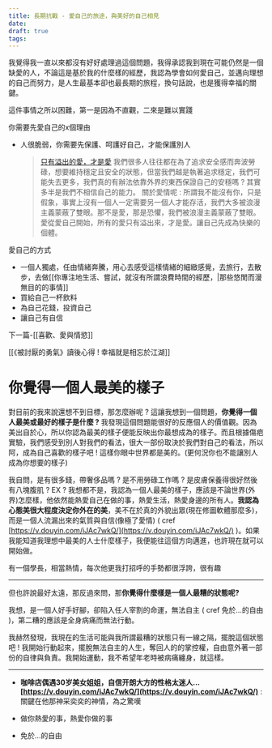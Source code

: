 ```yaml
---
title: 長期抗戰 - 愛自己的旅途，與美好的自己相見
date: 
draft: true
tags:
---
```


我覺得我一直以來都沒有好好處理過這個問題，我得承認我到現在可能仍然是一個缺愛的人，不論這是基於我的什麼樣的經歷，我認為學會如何愛自己，並邁向理想的自己而努力，是人生最基本卻也最長期的旅程，換句話說，也是獲得幸福的關鍵。

這件事情之所以困難，第一是因為不直觀，二來是難以實踐




你需要先愛自己的x個理由
- 人很脆弱，你需要先保護、呵護好自己，才能保護別人
	>[只有溢出的愛，才是愛](https://yuku-huang.github.io/ob-public-blog/%E4%BA%8C%E3%80%81%E6%89%80%E6%9C%89%E6%96%87%E7%AB%A0/%E3%80%8A%E6%8B%86%E6%8E%89%E6%80%9D%E7%B6%AD%E8%A3%A1%E7%9A%84%E7%89%86%E3%80%8B%E8%AE%80%E5%BE%8C%E5%BF%83%E5%BE%97-!-%E6%88%91%E5%80%91%E6%9C%89%E8%83%BD%E5%8A%9B%E9%81%8E%E5%A5%BD%E8%87%AA%E5%B7%B1%E7%9A%84%E4%BA%BA%E7%94%9F#%E4%BD%A0%E6%98%AF%E4%B8%8D%E6%98%AF%E5%AE%89%E5%85%A8%E6%84%9F%E7%9A%84%E5%A5%B4%E9%9A%B8)
	>我們很多人往往都在為了追求安全感而奔波勞碌，想要維持穩定且安全的狀態，但當我們越是執著追求穩定，我們可能失去更多，我們真的有辦法依靠外界的東西保證自己的安穩嗎 ? 其實多半是我們不相信自己的能力。
	關於愛情呢 : 所謂我不能沒有你，只是假象，事實上沒有一個人一定需要另一個人才能存活，我們大多被浪漫主義蒙蔽了雙眼。那不是愛，那是恐懼，我們被浪漫主義蒙蔽了雙眼。愛從愛自己開始，所有的愛只有溢出來，才是愛。讓自己先成為快樂的個體。


愛自己的方式
- 一個人獨處，任由情緒奔騰，用心去感受這樣情緒的細緻感覺，去旅行，去散步，去做[[你專注地生活、嘗試，就沒有所謂浪費時間的經歷，|那些悠閒而漫無目的的事情]]
- 買給自己一杯飲料
- 為自己花錢，投資自己
- 讓自己有自信

下一篇-[[喜歡、愛與情慾]]

[[《被討厭的勇氣》讀後心得 ! 幸福就是相忘於江湖]]


# 你覺得一個人最美的樣子

對目前的我來說還想不到目標，那怎麼辦呢 ? 這讓我想到一個問題，**你覺得一個人最美或最好的樣子是什麼 ?** 我發現這個問題能很好的反應個人的價值觀。因為美出自於心，所以你認為最美的樣子便能反映出你最想成為的樣子。而且根據傷疤實驗，我們感受到別人對我們的看法，很大一部份取決於我們對自己的看法，所以阿，成為自己喜歡的樣子吧 ! 這樣你眼中世界都是美的。(更何況你也不能讓別人成為你想要的樣子)

我自問，是有很多錢，帶奢侈品嗎 ? 是不用勞碌工作嗎 ? 是皮膚保養得很好然後有八塊腹肌 ? EX ? 我想都不是，我認為一個人最美的樣子，應該是不論世界(外界)怎麼樣，他依然能熱愛自己在做的事，熱愛生活，熱愛身邊的所有人。**我認為心態美很大程度決定你外在的美**，美不在於真的外貌出眾(現在修圖軟體那麼多)，而是一個人流漏出來的氣質與自信(像極了愛情) ( cref [https://v.douyin.com/iJAc7wkQ/](https://v.douyin.com/iJAc7wkQ/) )。如果我能知道我理想中最美的人士什麼樣子，我便能往這個方向邁進，也許現在就可以開始做。

有一個學長，相當熱情，每次他更我打招呼的手勢都很浮誇，很有趣

---

但也許說最好太遠，那反過來問，那**你覺得什麼樣是一個人最糟的狀態呢?**

我想，是一個人好手好腳，卻陷入任人宰割的命運，無法自主 ( cref 免於…的自由 )，第二糟的應該是全身病痛而無法行動。

我赫然發現，我現在的生活可能與我所謂最糟的狀態只有一線之隔，擺脫這個狀態吧 ! 我開始行動起來，擺脫無法自主的人生，奪回人的的掌控權，自由意外著一部份的自律與負責。我開始運動，我不希望年老時被病痛纏身，就這樣。

---

- **咖啡店偶遇30岁美女姐姐，自信开朗大方的性格太迷人...[https://v.douyin.com/iJAc7wkQ/](https://v.douyin.com/iJAc7wkQ/)** : 關鍵在他那神采奕奕的神情，為之驚嘆
    

- 做你熱愛的事，熱愛你做的事
    

- 免於…的自由
